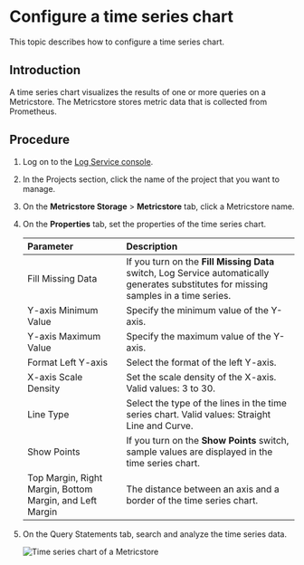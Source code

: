 # Configure a time series chart

This topic describes how to configure a time series chart.

## Introduction

A time series chart visualizes the results of one or more queries on a Metricstore. The Metricstore stores metric data that is collected from Prometheus.

## Procedure

1.  Log on to the [Log Service console](https://sls.console.aliyun.com).

2.  In the Projects section, click the name of the project that you want to manage.

3.  On the **Metricstore Storage** \> **Metricstore** tab, click a Metricstore name.

4.  On the **Properties** tab, set the properties of the time series chart.

    |Parameter|Description|
    |:--------|:----------|
    |Fill Missing Data|If you turn on the **Fill Missing Data** switch, Log Service automatically generates substitutes for missing samples in a time series.|
    |Y-axis Minimum Value|Specify the minimum value of the Y-axis.|
    |Y-axis Maximum Value|Specify the maximum value of the Y-axis.|
    |Format Left Y-axis|Select the format of the left Y-axis.|
    |X-axis Scale Density|Set the scale density of the X-axis. Valid values: 3 to 30.|
    |Line Type|Select the type of the lines in the time series chart. Valid values: Straight Line and Curve.|
    |Show Points|If you turn on the **Show Points** switch, sample values are displayed in the time series chart.|
    |Top Margin, Right Margin, Bottom Margin, and Left Margin|The distance between an axis and a border of the time series chart.|

5.  On the Query Statements tab, search and analyze the time series data.

    ![Time series chart of a Metricstore](https://static-aliyun-doc.oss-accelerate.aliyuncs.com/assets/img/en-US/5039751261/p128663.png)


